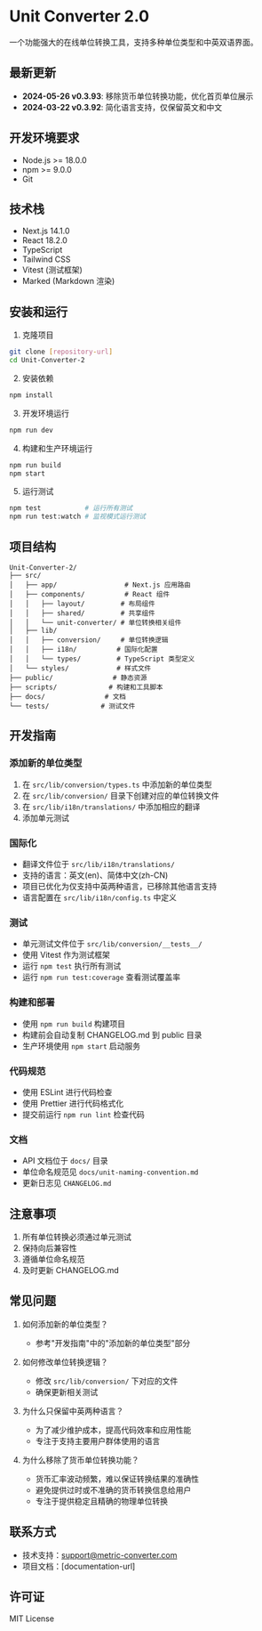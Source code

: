 # Unit Converter 2.0

一个功能强大的在线单位转换工具，支持多种单位类型和中英双语界面。

## 最新更新

- **2024-05-26 v0.3.93**: 移除货币单位转换功能，优化首页单位展示
- **2024-03-22 v0.3.92**: 简化语言支持，仅保留英文和中文

## 开发环境要求

- Node.js >= 18.0.0
- npm >= 9.0.0
- Git

## 技术栈

- Next.js 14.1.0
- React 18.2.0
- TypeScript
- Tailwind CSS
- Vitest (测试框架)
- Marked (Markdown 渲染)

## 安装和运行

1. 克隆项目
```bash
git clone [repository-url]
cd Unit-Converter-2
```

2. 安装依赖
```bash
npm install
```

3. 开发环境运行
```bash
npm run dev
```

4. 构建和生产环境运行
```bash
npm run build
npm start
```

5. 运行测试
```bash
npm test           # 运行所有测试
npm run test:watch # 监视模式运行测试
```

## 项目结构

```
Unit-Converter-2/
├── src/
│   ├── app/                 # Next.js 应用路由
│   ├── components/          # React 组件
│   │   ├── layout/         # 布局组件
│   │   ├── shared/         # 共享组件
│   │   └── unit-converter/ # 单位转换相关组件
│   ├── lib/
│   │   ├── conversion/     # 单位转换逻辑
│   │   ├── i18n/          # 国际化配置
│   │   └── types/         # TypeScript 类型定义
│   └── styles/            # 样式文件
├── public/               # 静态资源
├── scripts/             # 构建和工具脚本
├── docs/               # 文档
└── tests/             # 测试文件
```

## 开发指南

### 添加新的单位类型

1. 在 `src/lib/conversion/types.ts` 中添加新的单位类型
2. 在 `src/lib/conversion/` 目录下创建对应的单位转换文件
3. 在 `src/lib/i18n/translations/` 中添加相应的翻译
4. 添加单元测试

### 国际化

- 翻译文件位于 `src/lib/i18n/translations/`
- 支持的语言：英文(en)、简体中文(zh-CN)
- 项目已优化为仅支持中英两种语言，已移除其他语言支持
- 语言配置在 `src/lib/i18n/config.ts` 中定义

### 测试

- 单元测试文件位于 `src/lib/conversion/__tests__/`
- 使用 Vitest 作为测试框架
- 运行 `npm test` 执行所有测试
- 运行 `npm run test:coverage` 查看测试覆盖率

### 构建和部署

- 使用 `npm run build` 构建项目
- 构建前会自动复制 CHANGELOG.md 到 public 目录
- 生产环境使用 `npm start` 启动服务

### 代码规范

- 使用 ESLint 进行代码检查
- 使用 Prettier 进行代码格式化
- 提交前运行 `npm run lint` 检查代码

### 文档

- API 文档位于 `docs/` 目录
- 单位命名规范见 `docs/unit-naming-convention.md`
- 更新日志见 `CHANGELOG.md`

## 注意事项

1. 所有单位转换必须通过单元测试
2. 保持向后兼容性
3. 遵循单位命名规范
4. 及时更新 CHANGELOG.md

## 常见问题

1. 如何添加新的单位类型？
   - 参考"开发指南"中的"添加新的单位类型"部分

2. 如何修改单位转换逻辑？
   - 修改 `src/lib/conversion/` 下对应的文件
   - 确保更新相关测试

3. 为什么只保留中英两种语言？
   - 为了减少维护成本，提高代码效率和应用性能
   - 专注于支持主要用户群体使用的语言

4. 为什么移除了货币单位转换功能？
   - 货币汇率波动频繁，难以保证转换结果的准确性
   - 避免提供过时或不准确的货币转换信息给用户
   - 专注于提供稳定且精确的物理单位转换

## 联系方式

- 技术支持：support@metric-converter.com
- 项目文档：[documentation-url]

## 许可证

MIT License
